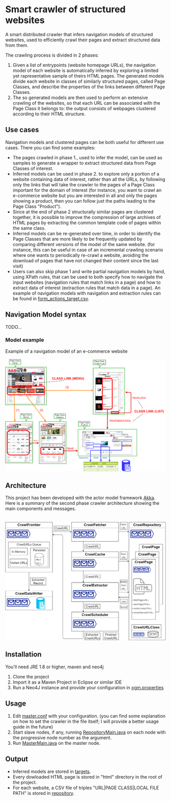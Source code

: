 # Smart crawler of structured websites

A smart distributed crawler that infers navigation models of structured websites, used to efficiently crawl their pages 
and extract structured data from them. 

The crawling process is divided in 2 phases:

1. Given a list of entrypoints (website homepage URLs), the navigation model of each website is automatically inferred by exploring 
a limited yet rapresentative sample of theirs HTML pages. 
The generated models divide each website in classes of similarly structured pages, called Page Classes, and describe the properties of
the links between different Page Classes.
2. The so generated models are then used to perform an extensive crawling of the websites, so that each URL 
can be associated with the Page Class it belongs to: the output consists of webpages clustered according to their HTML structure.

## Use cases

Navigation models and clustered pages can be both useful for different use cases. There you can find some examples:

* The pages crawled in phase 1., used to infer the model, can be used as samples to generate a wrapper to extract structured data 
from Page Classes of interest.
* Inferred models can be used in phase 2. to explore only a portion of a website containing data of interest, rather than all the URLs, 
by following only the links
that will take the crawler to the pages of a Page Class important for the domain of interest (for instance, you want to crawl an 
e-commerce website but you are interested in all and only the pages showing a product, then you can follow just the paths leading to 
the Page Class "Product").
* Since at the end of phase 2 structurally similar pages are clustered together, 
it is possible to improve the compression of large archives of HTML pages by extracting the common template code of pages within the same class.
* Inferred models can be re-generated over time, in order to identify the Page Classes 
that are more likely to be frequently updated by comparing different versions of the model of the same website. 
(for instance, this can be useful in case of an incremental crawling scenario 
where one wants to periodically re-crawl a website, 
avoiding the download of pages that have not changed their content since the last visit)
* Users can also skip phase 1 and write partial navigation models by hand, using XPath rules, that can be used to both 
specify how to navigate the input websites (navigation rules that match links in a page) and how to extract data of interest 
(extraction rules that match data in a page). An example of navigation models with navigation and extraction rules 
can be found in [form_actions_target.csv](src/main/resources/targets/form_actions_target.csv).

## Navigation Model syntax
TODO...

### Model example
Example of a navigation model of an e-commerce website
<br><br>
![model](./docs/navigation_model1.png)


## Architecture
This project has been developed with the actor model framework [Akka](https://akka.io). Here is a summary of the second phase crawler
architecture showing the main components and messages.
<br><br><br>
![crawler architecture](./docs/architecture.png)

## Installation
You'll need JRE 1.8 or higher, maven and neo4j
1. Clone the project
2. Import it as a Maven Project in Eclipse or similar IDE
3. Run a Neo4J instance and provide your configuration in [ogm.properties](./src/main/resources/ogm.properties)

## Usage
1. Edit [master.conf](./src/main/resources/master.conf) with your configuration. 
(you can find some explanation on how to set the crawler in the file itself; I will provide a better usage guide in the future)
2. Start slave nodes, if any, running [RepositoryMain.java](./src/main/java/it/uniroma3/crawler/RepositoryMain.java) on each node
with the progressive node number as the argument.
3. Run [MasterMain.java](./src/main/java/it/uniroma3/crawler/MasterMain.java) on the master node.

## Output
* Inferred models are stored in [targets](./src/main/resources/targets).
* Every dowloaded HTML page is stored in "html" directory in the root of the project.
* For each website, a CSV file of triples "URL|PAGE CLASS|LOCAL FILE PATH" is stored in [repository](./src/main/resources/repository).
